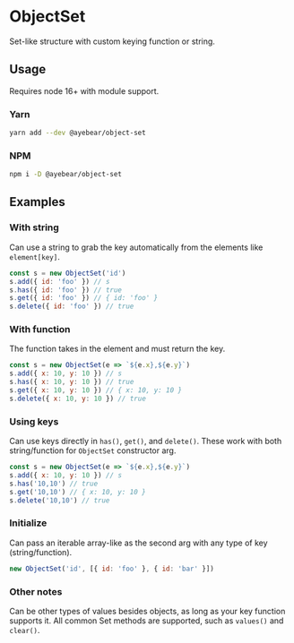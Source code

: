 # ObjectSet

Set-like structure with custom keying function or string.

## Usage

Requires node 16+ with module support.

### Yarn

```bash
yarn add --dev @ayebear/object-set
```

### NPM

```bash
npm i -D @ayebear/object-set
```

## Examples

### With string

Can use a string to grab the key automatically from the elements like `element[key]`.

```javascript
const s = new ObjectSet('id')
s.add({ id: 'foo' }) // s
s.has({ id: 'foo' }) // true
s.get({ id: 'foo' }) // { id: 'foo' }
s.delete({ id: 'foo' }) // true
```

### With function

The function takes in the element and must return the key.

```javascript
const s = new ObjectSet(e => `${e.x},${e.y}`)
s.add({ x: 10, y: 10 }) // s
s.has({ x: 10, y: 10 }) // true
s.get({ x: 10, y: 10 }) // { x: 10, y: 10 }
s.delete({ x: 10, y: 10 }) // true
```

### Using keys

Can use keys directly in `has()`, `get()`, and `delete()`. These work with both string/function for `ObjectSet` constructor arg.

```javascript
const s = new ObjectSet(e => `${e.x},${e.y}`)
s.add({ x: 10, y: 10 }) // s
s.has('10,10') // true
s.get('10,10') // { x: 10, y: 10 }
s.delete('10,10') // true
```

### Initialize

Can pass an iterable array-like as the second arg with any type of key (string/function).

```javascript
new ObjectSet('id', [{ id: 'foo' }, { id: 'bar' }])
```

### Other notes

Can be other types of values besides objects, as long as your key function supports it. All common Set methods are supported, such as `values()` and `clear()`.
